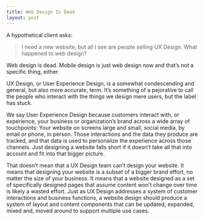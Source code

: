```yaml
---
title: Web Design Is Dead
layout: post
---
```

A hypothetical client asks:

> I need a new website, but all I see are people selling UX Design. What happened to web design?

Web design is dead. Mobile design is just web design now and that’s not a specific thing, either.

UX Design, or User Experience Design, is a somewhat condescending and general, but also more accurate, term. It’s something of a pejorative to call the people who interact with the things we design mere users, but the label has stuck.

We say User Experience Design because customers interact with, or experience, your business or organization’s brand across a wide array of touchpoints: Your website on screens large and small, social media, by email or phone, in person. Those interactions and the data they produce are tracked, and that data is used to personalize the experience across those channels. Just designing a website falls short if it doesn’t take all that into account and fit into that bigger picture.

That doesn’t mean that a UX Design team can’t design your website. It means that designing your website is a subset of a bigger brand effort, no matter the size of your business. It means that a website designed as a set of specifically designed pages that assume content won’t change over time is likely a wasted effort. Just as UX Design addresses a system of customer interactions and business functions, a website design should produce a system of layout and content components that can be updated, expanded, mixed and, moved around to support multiple use cases.